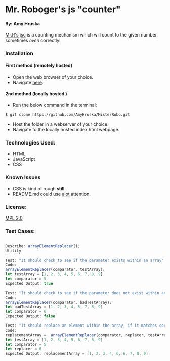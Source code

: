 # Mr. Roboger's js "counter"
#### By: Amy Hruska
[Mr.R's jsc](https://github.com/AmyHruska/MisterRobo) is a counting mechanism which will count to the given number, sometimes *even* correctly!
### Installation
#### First method (remotely hosted)
* Open the web browser of your choice. 
* Navigate [here](https://amyhruska.github.io/MisterRobo).
#### 2nd method (locally hosted <advanced> )
* Run the below command in the terminal: 
````bash
$ git clone https://github.com/AmyHruska/MisterRobo.git
````
* Host the folder in a webserver of your choice.
* Navigate to the locally hosted index.html webpage.
### Technologies Used:
* HTML
* JavaScript
* CSS
### Known Issues
* CSS is kind of rough **still**.
* README.md could use [alot](https://knowyourmeme.com/memes/the-alot) attention.
### License:
[MPL 2.0](https://www.mozilla.org/en-US/MPL/2.0/)

### Test Cases:
```js

Describe: arrayElementReplacer();
Utility

Test: "It should check to see if the parameter exists within an array"
Code: 
arrayElementReplacer(comparator, testArray);
let testArray = [1, 2, 3, 4, 5, 6, 7, 8, 9]
let comparator = 5
Expected Output: true

Test: "It should check to see if the parameter does not exist within an array"
Code: 
arrayElementReplacer(comparator, badTestArray);
let badTestArray = [1, 2, 3, 4, 5, 7, 8, 9]
let comparator = 6
Expected Output: false

Test: "It should replace an element within the array, if it matches correctly"
Code:
replacementArray =  arrayElementReplacer(comparator, replacer, testArray);
let testArray = [1, 2, 3, 4, 5, 6, 7, 8, 9]
let comparator = 5
let replacer = 6
Expected Output: replacementArray = [1, 2, 3, 4, 6, 6, 7, 8, 9]
```